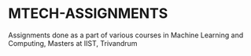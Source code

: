 # MTECH-ASSIGNMENTS

Assignments done as a part of various courses in Machine Learning and Computing, Masters at IIST, Trivandrum
